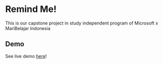 # Remind Me!
This is our capstone project in study independent program of Microsoft x MariBelajar Indonesia

## Demo
See live demo [here](mukhamadazistholib.github.io)!

